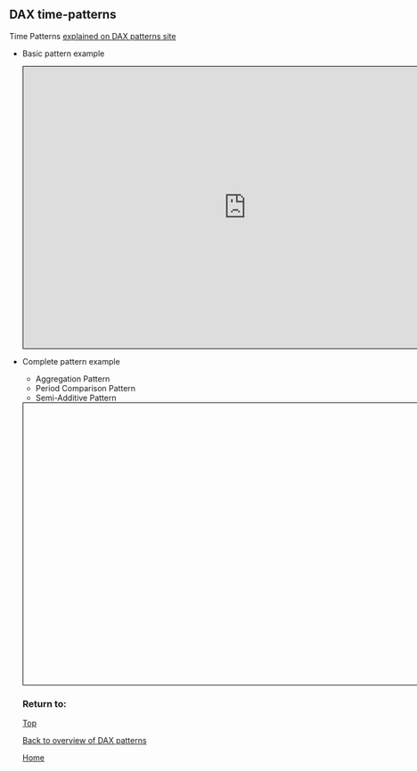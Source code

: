 <style>
    iframe {
      border: 1px solid black;
      width: 800px;
      height: 506px;
    }
</style>


## DAX time-patterns

Time Patterns	[explained on DAX patterns site](https://www.daxpatterns.com/time-patterns/)

- Basic pattern example
    
    <iframe id="iframe-ss-1" title="static-segmentation-1" importance="low" allow="fullscreen"
    src="https://app.powerbi.com/view?r=eyJrIjoiZjNiZmUzZDAtODJjMy00YWZjLWFjODQtODllZGYzZmU2ZmQ3IiwidCI6Ijg1OTBlYTFlLTdiMjctNDJlNS04MTdmLTZjOGYzNzE5ZjMxNCJ9"></iframe>
    

- Complete pattern example
  - Aggregation Pattern
  - Period Comparison Pattern
  - Semi-Additive Pattern
        
  <iframe id="iframe-ss-2" title="static-segmentation-1" importance="low"  allow="fullscreen" 
src="https://app.powerbi.com/view?r=eyJrIjoiOWYyN2NhMzYtNzU4OS00MjhiLWI3MGMtYzFiZjJmNGY5M2FmIiwidCI6Ijg1OTBlYTFlLTdiMjctNDJlNS04MTdmLTZjOGYzNzE5ZjMxNCJ9"></iframe>
    

### Return to:
  
[Top](#dax-time-patterns)
  
[Back to overview of DAX patterns](/Power-BI-samples-DAX-patterns)
  
[Home](/.)
